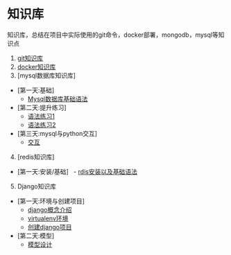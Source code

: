 # 知识库
知识库，总结在项目中实际使用的git命令，docker部署，mongodb，mysql等知识点

1. [git知识库](git.md)
2. [docker知识库](docker/docker.md)
3. [mysql数据库知识库]
 - [第一天:基础]
   - [Mysql数据库基础语法](sql/mysql.md)
 - [第二天:提升练习]
   - [语法练习1](sql/mysql2_1.md)
   - [语法练习2](sql/mysql2_2.md)
 - [第三天:mysql与python交互]
   - [交互](sql/mysql3.md)
4. [redis知识库]
  - [第一天:安装/基础]
   - [rdis安装以及基础语法](sql/redis.md)
5. Django知识库
 - [第一天:环境与创建项目]
   - [django概念介绍](django/django_pattern.md)
   - [virtualenv环境](django/python_virtualenv.md)
   - [创建django项目](django/django_halloWorld.md)
 - [第二天:模型]
   - [模型设计](django/django_models.md)
